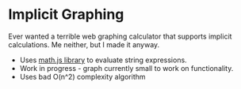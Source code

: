 # Implicit Graphing
Ever wanted a terrible web graphing calculator that supports implicit calculations. Me neither, but I made it anyway.

- Uses [math.js library](https://github.com/josdejong/mathjs) to evaluate string expressions.
- Work in progress - graph currently small to work on functionality.
- Uses bad O(n^2) complexity algorithm